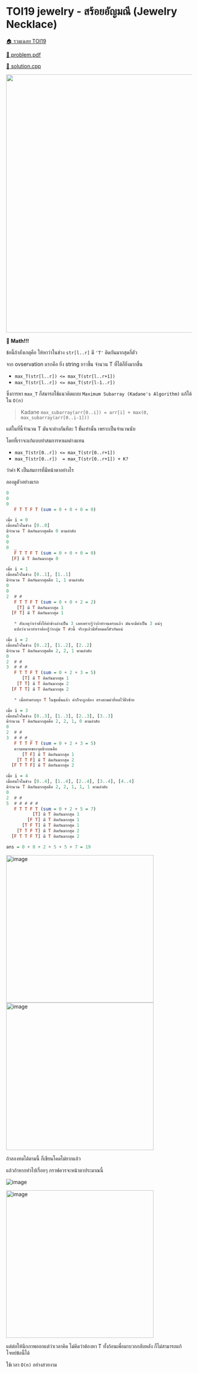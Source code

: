 <!-- @codegen_problem begin -->
# TOI19 jewelry - สร้อยอัญมณี (Jewelry Necklace)

[🏠 รวมเฉลย TOI19](../)

[💎 problem.pdf](./toi19_jewelry.pdf)

[🎉 solution.cpp](./toi19_jewelry.cpp)

<img width="700" src="https://github.com/krist7599555/toi/assets/19445033/95ccb6f3-3f7f-47d0-b003-390ce1b5a8d0" />
<!-- @codegen_problem end -->

**🤢 Math!!!**

ข้อนี้ถ้าสังเกตุคือ ให้หาว่าในช่วง `str[l..r]` มี `'T'` ติดกันมากสุดกี่ตัว

จาก ovservation แรกคือ ยิ่ง string ยาวขึ้น จำนวน T ที่ได้ก็ยิ่งมากขึ้น

- `max_T(str[l..r]) <= max_T(str[l..r+1])`
- `max_T(str[l..r]) <= max_T(str[l-1..r])`

ซึ่งการหา `max_T` ก็สมารถใช้แนวคิดแบบ `Maximum Subarray (Kadane's Algorithm)` แก้ได้ใน `O(n)`

> Kadane `max_subarray(arr[0..i]) = arr[i] + max(0, max_subarray(arr[0..i-1]))`

แต่ในที่นี้จำนวน T มันจะต่างกันทีละ 1 ขั้นเท่านั้น เพราะเป็นจำนวนนับ

โดยที่เราจะแก้แบบทำสมการหาผลต่างแทน

- `max_T(str[0..r]) <= max_T(str[0..r+1])`
- `max_T(str[0..r])  = max_T(str[0..r+1]) + K?`

ว่าค่า K เป็นสมการที่มีหน้าตาอย่างไร

ลองดูตัวอย่างแรก

```haskell
0
0
0
   F T T F T (sum = 0 + 0 + 0 = 0)

เมื่อ i = 0
เมื่อสนใจในช่วง [0..0]
มีจำนวน T ติดกันมากสุดคือ 0 ตามลำดับ
0
0
0  _
   F T T F T (sum = 0 + 0 + 0 = 0)
  [F] มี T ติดกันมากสุด 0

เมื่อ i = 1
เมื่อสนใจในช่วง [0..1], [1..1]
มีจำนวน T ติดกันมากสุดคือ 1, 1 ตามลำดับ
0
0
2  # #
   F T T F T (sum = 0 + 0 + 2 = 2)
    [T] มี T ติดกันมากสุด 1
  [F T] มี T ติดกันมากสุด 1

   * สังเกตุว่าเราตั้งให้ค่าข้างล่างเป็น 3 เลยเพราะรู้ว่าถ้าทำจนครบแล้ว มันจะมีค่าเป็น 3 แน่ๆ
   แปลว่าเวลาทำเราต้องรู้ว่ากลุ่ม T ตัวนี้ จริงๆแล้วมีทั้งหมดกี่ตัวกันแน่

เมื่อ i = 2
เมื่อสนใจในช่วง [0..2], [1..2], [2..2]
มีจำนวน T ติดกันมากสุดคือ 2, 2, 1 ตามลำดับ
0
2  # #
3  # # #
   F T T F T (sum = 0 + 2 + 3 = 5)
      [T] มี T ติดกันมากสุด 1
    [T T] มี T ติดกันมากสุด 2
  [F T T] มี T ติดกันมากสุด 2

   * เมื่อทำครบทุก T ในชุดนั้นแล้ว ค่าก็จะถูกต้อง ตรงตามค่าที่ทดไว้ฝั่งซ้าย

เมื่อ i = 3
เมื่อสนใจในช่วง [0..3], [1..3], [2..3], [3..3]
มีจำนวน T ติดกันมากสุดคือ 2, 2, 1, 0 ตามลำดับ
0
2  # #
3  # # # _
   F T T F T (sum = 0 + 2 + 3 = 5)
   ความหมายของจุดข้างบนคือ
      [T F] มี T ติดกันมากสุด 1
    [T T F] มี T ติดกันมากสุด 2
  [F T T F] มี T ติดกันมากสุด 2

เมื่อ i = 4
เมื่อสนใจในช่วง [0..4], [1..4], [2..4], [3..4], [4..4]
มีจำนวน T ติดกันมากสุดคือ 2, 2, 1, 1, 1 ตามลำดับ
0
2  # #
5  # # # # #
   F T T F T (sum = 0 + 2 + 5 = 7)
          [T] มี T ติดกันมากสุด 1
        [F T] มี T ติดกันมากสุด 1
      [T F T] มี T ติดกันมากสุด 1
    [T T F T] มี T ติดกันมากสุด 2
  [F T T F T] มี T ติดกันมากสุด 2

ans = 0 + 0 + 2 + 5 + 5 + 7 = 19
```

<img width="400" alt="image" src="https://github.com/krist7599555/toi/assets/19445033/a75acfaa-2532-4050-8997-64df2f215db1">

<img width="400" alt="image" src="https://github.com/krist7599555/toi/assets/19445033/9c68789d-5294-4e53-8928-f4d357d8dc53">


ถ้าลองทดได้ตามนี้ ก็เขียนโคดไม่ยากแล้ว

แล้วถ้าหากทำไปเรื่อยๆ กราฟควรจะหน้าตาประมาณนี้

![image](https://github.com/krist7599555/toi/assets/19445033/fc962591-e26c-49c8-94c0-c87416ed6db7)

<img width="400" alt="image" src="https://github.com/krist7599555/toi/assets/19445033/ceecd104-c049-4627-b77d-4f7d346d4969">


แต่ต่อให้นึกภาพออกแต่ว่าเวลาคิด ไม่คิดว่าต้องหา T ทั้งก้อนเพื่อมาบวกกลับหลัง ก็ไม่สามารถแก้โจทย์ข้อนี้ได้

ใช้เวลา `O(n)` อย่างสวยงาม
